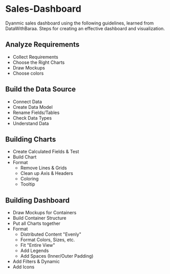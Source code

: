 # Sales-Dashboard

Dyanmic sales dashboard using the following guidelines, learned from DataWithBaraa.
Steps for creating an effective dashboard and visualization.

## Analyze Requirements
- Collect Requirements
- Choose the Right Charts
- Draw Mockups
- Choose colors
## Build the Data Source
- Connect Data
- Create Data Model
- Rename Fields/Tables
- Check Data Types
- Understand Data
## Building Charts
- Create Calculated Fields & Test
- Build Chart
- Format
  - Remove Lines & Grids
  - Clean up Axis & Headers
  - Coloring
  - Tooltip
## Building Dashboard
- Draw Mockups for Containers
- Build Container Structure
- Put all Charts together
- Format
  - Distributed Content "Evenly"
  - Format Colors, Sizes, etc.
  - Fit "Entire View"
  - Add Legends
  - Add Spaces (Inner/Outer Padding)
- Add Filters & Dynamic
- Add Icons
